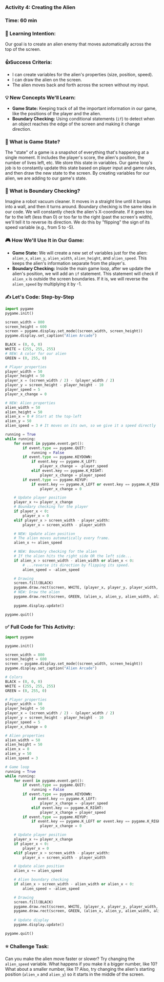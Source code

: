 ### Activity 4: Creating the Alien
### Time: 60 min
### 🎯 Learning Intention:
Our goal is to create an alien enemy that moves automatically across the top of the screen.
### 👍Success Criteria:
*   I can create variables for the alien's properties (size, position, speed).
*   I can draw the alien on the screen.
*   The alien moves back and forth across the screen without my input.
### 💡 New Concepts We'll Learn:
*   **Game State:** Keeping track of all the important information in our game, like the positions of the player and the alien.
*   **Boundary Checking:** Using conditional statements (`if`) to detect when an object reaches the edge of the screen and making it change direction.
### 🤔 What is Game State?
The "state" of a game is a snapshot of everything that's happening at a single moment. It includes the player's score, the alien's position, the number of lives left, etc. We store this state in variables. Our game loop's job is to constantly update this state based on player input and game rules, and then draw the new state to the screen. By creating variables for our alien, we are adding to our game's state.
### 🤔 What is Boundary Checking?
Imagine a robot vacuum cleaner. It moves in a straight line until it bumps into a wall, and then it turns around. Boundary checking is the same idea in our code. We will constantly check the alien's X-coordinate. If it goes too far to the left (less than 0) or too far to the right (past the screen's width), we'll tell it to reverse its direction. We do this by "flipping" the sign of its speed variable (e.g., from 5 to -5).
### 🎮 How We'll Use It in Our Game:
*   **Game State:** We will create a new set of variables just for the alien: `alien_x`, `alien_y`, `alien_width`, `alien_height`, and `alien_speed`. This keeps the alien's information separate from the player's.
*   **Boundary Checking:** Inside the main game loop, after we update the alien's position, we will add an `if` statement. This statement will check if `alien_x` is outside the screen boundaries. If it is, we will reverse the `alien_speed` by multiplying it by -1.
### ✍️ Let's Code: Step-by-Step
```python
import pygame
pygame.init()

screen_width = 800
screen_height = 600
screen = pygame.display.set_mode((screen_width, screen_height))
pygame.display.set_caption("Alien Arcade")

BLACK = (0, 0, 0)
WHITE = (255, 255, 255)
# NEW: A color for our alien
GREEN = (0, 255, 0)

# Player properties
player_width = 50
player_height = 50
player_x = (screen_width / 2) - (player_width / 2)
player_y = screen_height - player_height - 10
player_speed = 5
player_x_change = 0

# NEW: Alien properties
alien_width = 50
alien_height = 50
alien_x = 0 # Start at the top-left
alien_y = 50
alien_speed = 3 # It moves on its own, so we give it a speed directly

running = True
while running:
    for event in pygame.event.get():
        if event.type == pygame.QUIT:
            running = False
        if event.type == pygame.KEYDOWN:
            if event.key == pygame.K_LEFT:
                player_x_change = -player_speed
            elif event.key == pygame.K_RIGHT:
                player_x_change = player_speed
        if event.type == pygame.KEYUP:
            if event.key == pygame.K_LEFT or event.key == pygame.K_RIGHT:
                player_x_change = 0

    # Update player position
    player_x += player_x_change
    # Boundary checking for the player
    if player_x < 0:
        player_x = 0
    elif player_x > screen_width - player_width:
        player_x = screen_width - player_width

    # NEW: Update alien position
    # The alien moves automatically every frame.
    alien_x += alien_speed

    # NEW: Boundary checking for the alien
    # If the alien hits the right side OR the left side...
    if alien_x > screen_width - alien_width or alien_x < 0:
        # ...reverse its direction by flipping its speed.
        alien_speed = -alien_speed

    # Drawing
    screen.fill(BLACK)
    pygame.draw.rect(screen, WHITE, (player_x, player_y, player_width, player_height))
    # NEW: Draw the alien
    pygame.draw.rect(screen, GREEN, (alien_x, alien_y, alien_width, alien_height))
    
    pygame.display.update()

pygame.quit()
```
### ✅ Full Code for This Activity:
```python
import pygame

pygame.init()

screen_width = 800
screen_height = 600
screen = pygame.display.set_mode((screen_width, screen_height))
pygame.display.set_caption("Alien Arcade")

# Colors
BLACK = (0, 0, 0)
WHITE = (255, 255, 255)
GREEN = (0, 255, 0)

# Player properties
player_width = 50
player_height = 50
player_x = (screen_width / 2) - (player_width / 2)
player_y = screen_height - player_height - 10
player_speed = 5
player_x_change = 0

# Alien properties
alien_width = 50
alien_height = 50
alien_x = 0
alien_y = 50
alien_speed = 3

# Game loop
running = True
while running:
    for event in pygame.event.get():
        if event.type == pygame.QUIT:
            running = False
        if event.type == pygame.KEYDOWN:
            if event.key == pygame.K_LEFT:
                player_x_change = -player_speed
            elif event.key == pygame.K_RIGHT:
                player_x_change = player_speed
        if event.type == pygame.KEYUP:
            if event.key == pygame.K_LEFT or event.key == pygame.K_RIGHT:
                player_x_change = 0

    # Update player position
    player_x += player_x_change
    if player_x < 0:
        player_x = 0
    elif player_x > screen_width - player_width:
        player_x = screen_width - player_width

    # Update alien position
    alien_x += alien_speed

    # Alien boundary checking
    if alien_x > screen_width - alien_width or alien_x < 0:
        alien_speed = -alien_speed

    # Drawing
    screen.fill(BLACK)
    pygame.draw.rect(screen, WHITE, (player_x, player_y, player_width, player_height))
    pygame.draw.rect(screen, GREEN, (alien_x, alien_y, alien_width, alien_height))
    
    # Update display
    pygame.display.update()

pygame.quit()
```
### ⭐ Challenge Task:
Can you make the alien move faster or slower? Try changing the `alien_speed` variable. What happens if you make it a bigger number, like 10? What about a smaller number, like 1? Also, try changing the alien's starting position (`alien_x` and `alien_y`) so it starts in the middle of the screen.

